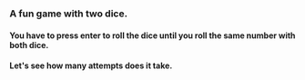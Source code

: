 ### A fun game with two dice.
#### You have to press enter to roll the dice until you roll the same number with both dice.
#### Let's see how many attempts does it take.
